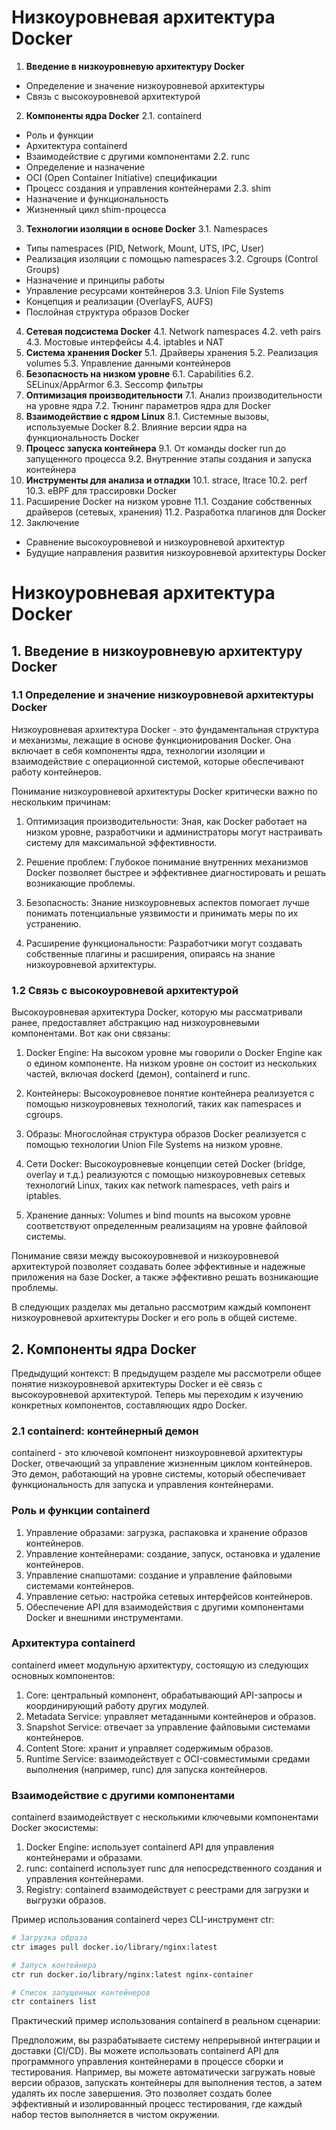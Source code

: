 # Низкоуровневая архитектура Docker
1. **Введение в низкоуровневую архитектуру Docker**
- Определение и значение низкоуровневой архитектуры
- Связь с высокоуровневой архитектурой

2. **Компоненты ядра Docker**
  2.1. containerd
  - Роль и функции
  - Архитектура containerd
  - Взаимодействие с другими компонентами
  2.2. runc
  - Определение и назначение
  - OCI (Open Container Initiative) спецификации
  - Процесс создания и управления контейнерами
  2.3. shim
  - Назначение и функциональность
  - Жизненный цикл shim-процесса
3. **Технологии изоляции в основе Docker**
  3.1. Namespaces
  - Типы namespaces (PID, Network, Mount, UTS, IPC, User)
  - Реализация изоляции с помощью namespaces
  3.2. Cgroups (Control Groups)
  - Назначение и принципы работы
  - Управление ресурсами контейнеров
  3.3. Union File Systems
  - Концепция и реализации (OverlayFS, AUFS)
  - Послойная структура образов Docker
4. **Сетевая подсистема Docker**
  4.1. Network namespaces
  4.2. veth pairs
  4.3. Мостовые интерфейсы
  4.4. iptables и NAT
5. **Система хранения Docker**
  5.1. Драйверы хранения
  5.2. Реализация volumes
  5.3. Управление данными контейнеров
6. **Безопасность на низком уровне**
  6.1. Capabilities
  6.2. SELinux/AppArmor
  6.3. Seccomp фильтры
7. **Оптимизация производительности**
  7.1. Анализ производительности на уровне ядра
  7.2. Тюнинг параметров ядра для Docker
8. **Взаимодействие с ядром Linux**
  8.1. Системные вызовы, используемые Docker
  8.2. Влияние версии ядра на функциональность Docker
9. **Процесс запуска контейнера**
  9.1. От команды docker run до запущенного процесса
  9.2. Внутренние этапы создания и запуска контейнера
10. **Инструменты для анализа и отладки**
  10.1. strace, ltrace
  10.2. perf
  10.3. eBPF для трассировки Docker
11. Расширение Docker на низком уровне
  11.1. Создание собственных драйверов (сетевых, хранения)
  11.2. Разработка плагинов для Docker
12. Заключение
  - Сравнение высокоуровневой и низкоуровневой архитектур
  - Будущие направления развития низкоуровневой архитектуры Docker

# Низкоуровневая архитектура Docker

## **1. Введение в низкоуровневую архитектуру Docker**

### **1.1 Определение и значение низкоуровневой архитектуры Docker**

Низкоуровневая архитектура Docker - это фундаментальная структура и механизмы, лежащие в основе функционирования Docker. Она включает в себя компоненты ядра, технологии изоляции и взаимодействие с операционной системой, которые обеспечивают работу контейнеров.

Понимание низкоуровневой архитектуры Docker критически важно по нескольким причинам:

1. Оптимизация производительности: Зная, как Docker работает на низком уровне, разработчики и администраторы могут настраивать систему для максимальной эффективности.

2. Решение проблем: Глубокое понимание внутренних механизмов Docker позволяет быстрее и эффективнее диагностировать и решать возникающие проблемы.

3. Безопасность: Знание низкоуровневых аспектов помогает лучше понимать потенциальные уязвимости и принимать меры по их устранению.

4. Расширение функциональности: Разработчики могут создавать собственные плагины и расширения, опираясь на знание низкоуровневой архитектуры.

### **1.2 Связь с высокоуровневой архитектурой**

Высокоуровневая архитектура Docker, которую мы рассматривали ранее, предоставляет абстракцию над низкоуровневыми компонентами. Вот как они связаны:

1. Docker Engine: На высоком уровне мы говорили о Docker Engine как о едином компоненте. На низком уровне он состоит из нескольких частей, включая dockerd (демон), containerd и runc.

2. Контейнеры: Высокоуровневое понятие контейнера реализуется с помощью низкоуровневых технологий, таких как namespaces и cgroups.

3. Образы: Многослойная структура образов Docker реализуется с помощью технологии Union File Systems на низком уровне.

4. Сети Docker: Высокоуровневые концепции сетей Docker (bridge, overlay и т.д.) реализуются с помощью низкоуровневых сетевых технологий Linux, таких как network namespaces, veth pairs и iptables.

5. Хранение данных: Volumes и bind mounts на высоком уровне соответствуют определенным реализациям на уровне файловой системы.

Понимание связи между высокоуровневой и низкоуровневой архитектурой позволяет создавать более эффективные и надежные приложения на базе Docker, а также эффективно решать возникающие проблемы.

В следующих разделах мы детально рассмотрим каждый компонент низкоуровневой архитектуры Docker и его роль в общей системе.

## **2. Компоненты ядра Docker**

Предыдущий контекст: В предыдущем разделе мы рассмотрели общее понятие низкоуровневой архитектуры Docker и её связь с высокоуровневой архитектурой. Теперь мы переходим к изучению конкретных компонентов, составляющих ядро Docker.

### **2.1 containerd: контейнерный демон**

containerd - это ключевой компонент низкоуровневой архитектуры Docker, отвечающий за управление жизненным циклом контейнеров. Это демон, работающий на уровне системы, который обеспечивает функциональность для запуска и управления контейнерами.

### Роль и функции containerd

1. Управление образами: загрузка, распаковка и хранение образов контейнеров.
2. Управление контейнерами: создание, запуск, остановка и удаление контейнеров.
3. Управление снапшотами: создание и управление файловыми системами контейнеров.
4. Управление сетью: настройка сетевых интерфейсов контейнеров.
5. Обеспечение API для взаимодействия с другими компонентами Docker и внешними инструментами.

### Архитектура containerd

containerd имеет модульную архитектуру, состоящую из следующих основных компонентов:

1. Core: центральный компонент, обрабатывающий API-запросы и координирующий работу других модулей.
2. Metadata Service: управляет метаданными контейнеров и образов.
3. Snapshot Service: отвечает за управление файловыми системами контейнеров.
4. Content Store: хранит и управляет содержимым образов.
5. Runtime Service: взаимодействует с OCI-совместимыми средами выполнения (например, runc) для запуска контейнеров.

### Взаимодействие с другими компонентами

containerd взаимодействует с несколькими ключевыми компонентами Docker экосистемы:

1. Docker Engine: использует containerd API для управления контейнерами и образами.
2. runc: containerd использует runc для непосредственного создания и управления контейнерами.
3. Registry: containerd взаимодействует с реестрами для загрузки и выгрузки образов.

Пример использования containerd через CLI-инструмент ctr:

```bash
# Загрузка образа
ctr images pull docker.io/library/nginx:latest

# Запуск контейнера
ctr run docker.io/library/nginx:latest nginx-container

# Список запущенных контейнеров
ctr containers list
```

Практический пример использования containerd в реальном сценарии:

Предположим, вы разрабатываете систему непрерывной интеграции и доставки (CI/CD). Вы можете использовать containerd API для программного управления контейнерами в процессе сборки и тестирования. Например, вы можете автоматически загружать новые версии образов, запускать контейнеры для выполнения тестов, а затем удалять их после завершения. Это позволяет создать более эффективный и изолированный процесс тестирования, где каждый набор тестов выполняется в чистом окружении.
